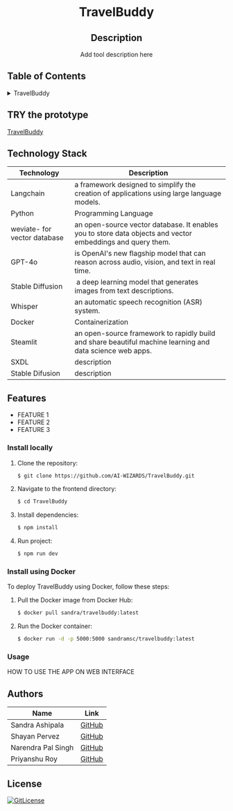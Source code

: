 <!-- PROJECT TITLE -->
  <h1 align="center">TravelBuddy</h1>
 <div id="header" align="center">
</div>
<h2 align="center">
 Description
</h2>
<p align="center"> 
   Add tool description here </p>

## Table of Contents

<details>
<summary>TravelBuddy</summary>
  
- [Application Description](#application-description)
- [Table of Contents](#table-of-contents)
- [Contributing](#contributing)
- [Authors](#authors)
- [License](#license)

</details>

## TRY the prototype
[TravelBuddy](https://link.vercel.app/)


## Technology Stack

| Technology | Description                 |
| ---------- | --------------------------- |
| Langchain    | a framework designed to simplify the creation of applications using large language models. |
| Python     | Programming Language        |
| weviate- for vector database | an open-source vector database. It enables you to store data objects and vector embeddings and query them. |
| GPT-4o | is OpenAI's new flagship model that can reason across audio, vision, and text in real time. |
|  Stable Diffusion   |  a deep learning model that generates images from text descriptions.       |
| Whisper | an automatic speech recognition (ASR) system. |
| Docker     | Containerization            |
| Steamlit  | an open-source framework to rapidly build and share beautiful machine learning and data science web apps. |
|SXDL| description|
|Stable Difusion| description |
## Features

- FEATURE 1
- FEATURE 2
- FEATURE 3


### Install locally

1. Clone the repository:
    ```bash
    $ git clone https://github.com/AI-WIZARDS/TravelBuddy.git
    ```

2. Navigate to the frontend directory:
    ```bash
    $ cd TravelBuddy
    ```

3. Install dependencies:
    ```bash
    $ npm install
    ```
4. Run project:
    ```bash
    $ npm run dev
    ```


### Install using Docker

To deploy TravelBuddy using Docker, follow these steps:

1. Pull the Docker image from Docker Hub:

    ```bash
    $ docker pull sandra/travelbuddy:latest
    ```

2. Run the Docker container:

    ```bash
    $ docker run -d -p 5000:5000 sandramsc/travelbuddy:latest
    ```

### Usage

HOW TO USE THE APP ON WEB INTERFACE



## Authors

| Name           | Link                                      |
| -------------- | ----------------------------------------- |
| Sandra Ashipala | [GitHub](https://github.com/sandramsc) |
| Shayan Pervez | [GitHub](https://github.com/ShayanPervez) |
| Narendra Pal Singh| [GitHub](narendrapal2020@gmail.com) |
| Priyanshu Roy| [GitHub](https://github.com/roypr0369) |

## License

[![GitLicense](https://img.shields.io/badge/License-MIT-lime.svg)](https://github.com/AI-WIZARDS/TravelBuddy/blob/main/LICENSE)
